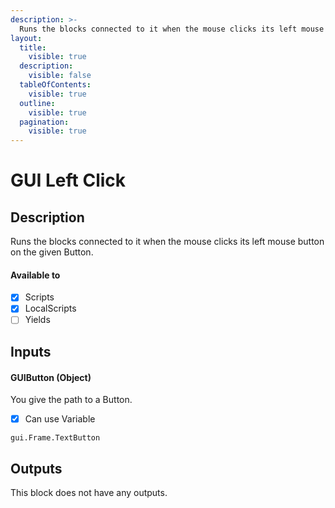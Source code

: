 ```yaml
---
description: >-
  Runs the blocks connected to it when the mouse clicks its left mouse button on the given Button.
layout:
  title:
    visible: true
  description:
    visible: false
  tableOfContents:
    visible: true
  outline:
    visible: true
  pagination:
    visible: true
---
```


# GUI Left Click

## Description

Runs the blocks connected to it when the mouse clicks its left mouse button on the given Button.

#### Available to

* [x] Scripts
* [x] LocalScripts
* [ ] Yields

## Inputs

#### GUIButton (Object)

You give the path to a Button.

* [x] Can use Variable

```
gui.Frame.TextButton
```

## Outputs

This block does not have any outputs.